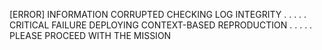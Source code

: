 [ERROR] INFORMATION CORRUPTED
CHECKING LOG INTEGRITY
.
.
.
.
.
CRITICAL FAILURE
DEPLOYING CONTEXT-BASED REPRODUCTION
.
.
.
.
.
PLEASE PROCEED WITH THE MISSION
